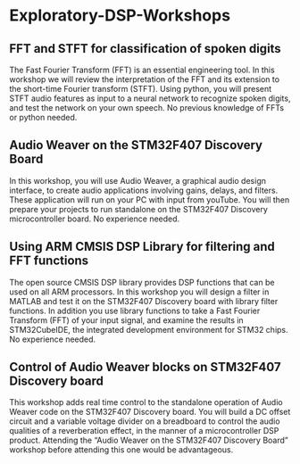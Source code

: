 # Exploratory-DSP-Workshops

## FFT and STFT for classification of spoken digits

The Fast Fourier Transform (FFT) is an essential engineering tool. In this workshop we will review the interpretation of the FFT and its extension to the short-time Fourier transform (STFT). Using python, you will present STFT audio features as input to a neural network  to recognize spoken digits, and test the network on your own speech. No previous knowledge of FFTs or python needed.

## Audio Weaver on the STM32F407 Discovery Board

In this workshop, you will use Audio Weaver, a graphical audio design interface, to create audio applications involving gains, delays, and filters. These application will run on your PC with input from youTube. You will then prepare your projects to run standalone on the STM32F407 Discovery microcontroller board. No experience needed.

## Using ARM CMSIS DSP Library for filtering and FFT functions

The open source CMSIS DSP library provides DSP functions that can be used on all ARM processors. In this workshop you will design a filter in MATLAB and test it on the STM32F407 Discovery board with library filter functions. In addition you use library functions to take a Fast Fourier Transform (FFT) of your input signal, and examine the results in STM32CubeIDE, the integrated development environment for STM32 chips. No experience needed.

## Control of Audio Weaver blocks on STM32F407 Discovery board

This workshop adds real time control to the standalone operation of Audio Weaver code on the STM32F407 Discovery board. You will build a DC offset circuit and a variable voltage divider on a breadboard to control the audio qualities of a reverberation effect, in the manner of a microcontroller DSP product. Attending the “Audio Weaver on the STM32F407 Discovery Board” workshop before attending this one would be advantageous.
